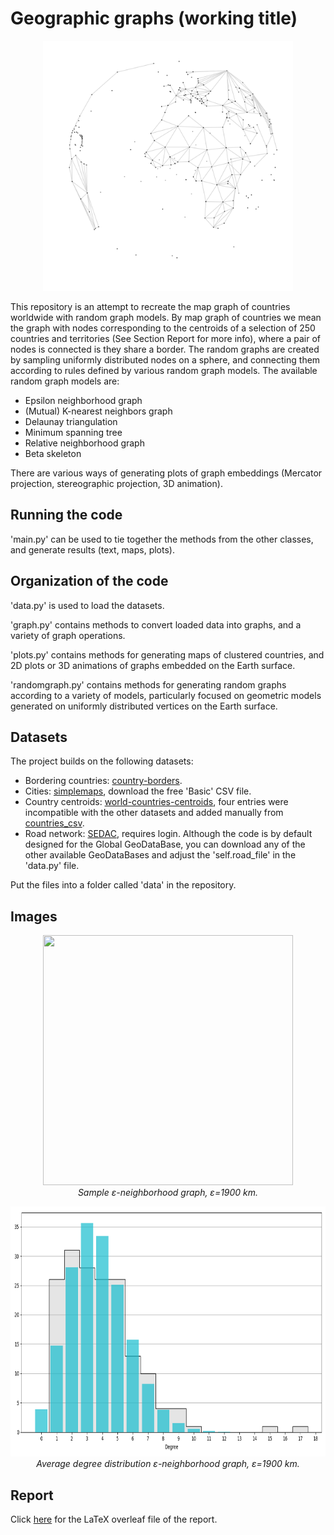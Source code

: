 # Geographic graphs (working title)

<p align="center">
  <img src="figures/plots/WG_3D.gif" width="400" height="400">
</p>

This repository is an attempt to recreate the map graph of countries worldwide with random graph models. By map graph of countries we mean the graph with nodes corresponding to the centroids of a selection of 250 countries and territories (See Section Report for more info), where a pair of nodes is connected is they share a border. The random graphs are created by sampling uniformly distributed nodes on a sphere, and connecting them according to rules defined by various random graph models. The available random graph models are:

- Epsilon neighborhood graph
- (Mutual) K-nearest neighbors graph
- Delaunay triangulation
- Minimum spanning tree
- Relative neighborhood graph
- Beta skeleton

There are various ways of generating plots of graph embeddings (Mercator projection, stereographic projection, 3D animation).

## Running the code

'main.py' can be used to tie together the methods from the other classes, and
generate results (text, maps, plots).

## Organization of the code

'data.py' is used to load the datasets.

'graph.py' contains methods to convert loaded data into graphs, and a variety of graph operations.

'plots.py' contains methods for generating maps of clustered countries, and 2D plots or 3D animations of graphs embedded on the Earth surface.

'randomgraph.py' contains methods for generating random graphs according to a variety of models, particularly focused on geometric models generated on uniformly distributed vertices on the Earth surface.

## Datasets

The project builds on the following datasets:

 - Bordering countries: [country-borders](https://github.com/geodatasource/country-borders/blob/master/GEODATASOURCE-COUNTRY-BORDERS.CSV).
 - Cities: [simplemaps](https://simplemaps.com/data/world-cities), download the free 'Basic' CSV file.
 - Country centroids: [world-countries-centroids](https://github.com/gavinr/world-countries-centroids/blob/master/dist/countries.csv), four entries were incompatible with the other datasets and added manually from [countries_csv](https://developers.google.com/public-data/docs/canonical/countries_csv).
 - Road network: [SEDAC](https://sedac.ciesin.columbia.edu/data/set/groads-global-roads-open-access-v1), requires login. Although the code is by default designed for the Global GeoDataBase, you can download any of the other available GeoDataBases and adjust the 'self.road_file' in the 'data.py' file.

Put the files into a folder called 'data' in the repository.

## Images

<p align="center">
  <img src="figures/plots/eN_sample_3D.gif" width="400" height="400"><br>
  <em>Sample ε-neighborhood graph, ε=1900 km.</em>
</p>

<p align="center">
  <img src="figures/degreedist/eN_1900.png" width="800" height="400"><br>
  <em>Average degree distribution ε-neighborhood graph, ε=1900 km.</em>
</p>

## Report

Click [here](https://www.overleaf.com/read/xzbmhvwgfgqz) for the LaTeX overleaf file of the report.